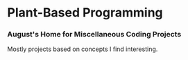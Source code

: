 # Plant-Based Programming

### August's Home for Miscellaneous Coding Projects

Mostly projects based on concepts I find interesting.
